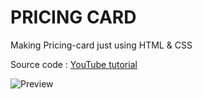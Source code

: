# PRICING CARD

Making Pricing-card just using HTML & CSS

Source code :  [YouTube tutorial](https://www.youtube.com/watch?v=iXUENrIjlFI)

![Preview](https://user-images.githubusercontent.com/67401418/105628141-afdeea00-5e6d-11eb-900e-0edbf5f95dc9.jpg)
